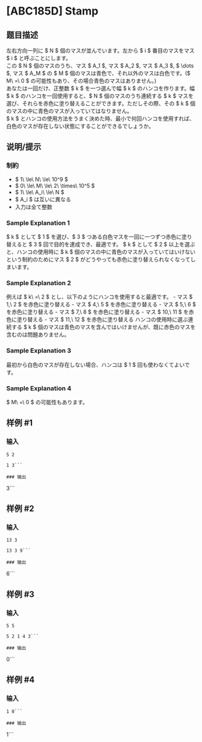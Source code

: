 # [ABC185D] Stamp

## 题目描述

[problemUrl]: https://atcoder.jp/contests/abc185/tasks/abc185_d

左右方向一列に $ N $ 個のマスが並んでいます。左から $ i $ 番目のマスをマス $ i $ と呼ぶことにします。  
 この $ N $ 個のマスのうち、マス $ A_1 $, マス $ A_2 $, マス $ A_3 $, $ \dots $, マス $ A_M $ の $ M $ 個のマスは青色で、それ以外のマスは白色です。($ M\ =\ 0 $ の可能性もあり、その場合青色のマスはありません。)  
 あなたは一回だけ、正整数 $ k $ を一つ選んで幅 $ k $ のハンコを作ります。幅 $ k $ のハンコを一回使用すると、$ N $ 個のマスのうち連続する $ k $ マスを選び、それらを赤色に塗り替えることができます。ただしその際、その $ k $ 個のマスの中に青色のマスが入っていてはなりません。  
 $ k $ とハンコの使用方法をうまく決めた時、最小で何回ハンコを使用すれば、白色のマスが存在しない状態にすることができるでしょうか。

## 说明/提示

### 制約

- $ 1\ \le\ N\ \le\ 10^9 $
- $ 0\ \le\ M\ \le\ 2\ \times\ 10^5 $
- $ 1\ \le\ A_i\ \le\ N $
- $ A_i $ は互いに異なる
- 入力は全て整数

### Sample Explanation 1

$ k $ として $ 1 $ を選び、$ 3 $ つある白色マスを一回に一つずつ赤色に塗り替えると $ 3 $ 回で目的を達成でき、最適です。 $ k $ として $ 2 $ 以上を選ぶと、ハンコの使用時に $ k $ 個のマスの中に青色のマスが入っていてはいけないという制約のためにマス $ 2 $ がどうやっても赤色に塗り替えられなくなってしまいます。

### Sample Explanation 2

例えば $ k\ =\ 2 $ とし、以下のようにハンコを使用すると最適です。 - マス $ 1,\ 2 $ を赤色に塗り替える - マス $ 4,\ 5 $ を赤色に塗り替える - マス $ 5,\ 6 $ を赤色に塗り替える - マス $ 7,\ 8 $ を赤色に塗り替える - マス $ 10,\ 11 $ を赤色に塗り替える - マス $ 11,\ 12 $ を赤色に塗り替える ハンコの使用時に選ぶ連続する $ k $ 個のマスは青色のマスを含んではいけませんが、既に赤色のマスを含むのは問題ありません。

### Sample Explanation 3

最初から白色のマスが存在しない場合、ハンコは $ 1 $ 回も使わなくてよいです。

### Sample Explanation 4

$ M\ =\ 0 $ の可能性もあります。

## 样例 #1

### 输入

```
5 2
1 3```

### 输出

```
3```

## 样例 #2

### 输入

```
13 3
13 3 9```

### 输出

```
6```

## 样例 #3

### 输入

```
5 5
5 2 1 4 3```

### 输出

```
0```

## 样例 #4

### 输入

```
1 0```

### 输出

```
1```


